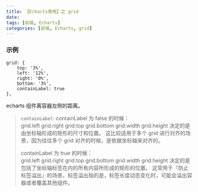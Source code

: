 ```yaml
---
title: 【Echarts使用】之 grid
date:
tags: [前端, Echarts]
categories: [前端, Echarts, grid]
---
```


### 示例

```
grid: {
    top: '3%',
    left: '12%',
    right: '0%',
    bottom: '3%',
    containLabel: true
},
```

echarts 组件离容器左侧的距离。

> `containLabel`:
> containLabel 为 false 的时候：  
> grid.left grid.right grid.top grid.bottom grid.width grid.height 决定的是由坐标轴形成的矩形的尺寸和位置。
> 这比较适用于多个 grid 进行对齐的场景，因为往往多个 grid 对齐的时候，是依据坐标轴来对齐的。
>
> containLabel 为 true 的时候：  
> grid.left grid.right grid.top grid.bottom grid.width grid.height 决定的是包括了坐标轴标签在内的所有内容所形成的矩形的位置。
> 这常用于『防止标签溢出』的场景，标签溢出指的是，标签长度动态变化时，可能会溢出容器或者覆盖其他组件。
